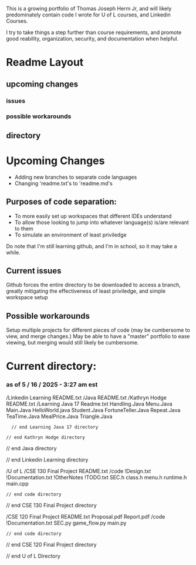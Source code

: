This is a growing portfolio of Thomas Joseph Herm Jr, and will likely predominately contain code I wrote for U of L courses, and Linkedin Courses.

I try to take things a step further than course requirements, and promote good reability, organization, security, and documentation when helpful.


# Readme Layout

## upcoming changes
  ### issues
  ### possible workarounds
  
## directory

# Upcoming Changes

* Adding new branches to separate code languages
* Changing 'readme.txt's to 'readme.md's

## Purposes of code separation:

* To more easily set up workspaces that different IDEs understand
* To allow those looking to jump into whatever language(s) is/are relevant to them
* To simulate an environment of least priviledge

Do note that I'm still learning github, and I'm in school, so it may take a while.

## Current issues

Github forces the entire directory to be downloaded to access a branch, greatly mitigating the effectiveness of least priviledge, and simple workspace setup

## Possible workarounds

Setup multiple projects for different pieces of code (may be cumbersome to view, and merge changes.)
    May be able to have a "master" portfolio to ease viewing, but merging would still likely be cumbersome.



# Current directory:
### as of 5 / 16 / 2025 - 3:27 am est

/Linkedin Learning
  README.txt
  /Java
    README.txt
    /Kathryn Hodge
      README.txt
      /Learning Java 17
        Readme.txt
        Handling.Java
        Menu.Java
        Main.Java
        HelloWorld.java
        Student.Java
        FortuneTeller.Java
        Repeat.Java
        TeaTime.Java
        MealPrice.Java
        Triangle.Java

      // end Learning Java 17 directory

    // end Kathryn Hodge directory

  // end Java directory

// end Linkedin Learning directory

/U of L
  /CSE 130 Final Project
    README.txt
    /code
      !Design.txt
      !Documentation.txt
      !OtherNotes
      !TODO.txt
      SEC.h
      class.h
      menu.h
      runtime.h
      main.cpp

    // end code directory

  // end CSE 130 Final Project directory

  /CSE 120 Final Project
    README.txt
    Proposal.pdf
    Report.pdf
    /code
      !Documentation.txt
      SEC.py
      game_flow.py
      main.py
  
    // end code directory
  
  // end CSE 120 Final Project directory 
    
// end U of L Directory
